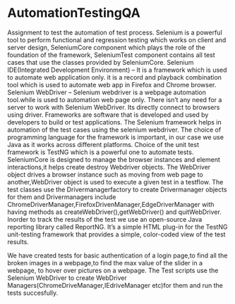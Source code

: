 # AutomationTestingQA
Assignment to test the automation of test process.
Selenium is a powerful tool to perform functional and regression testing which works on client and server design, SeleniumCore component which plays the role of the foundation of the framework, SeleniumTest component contains all test cases that use the classes provided by SeleniumCore.
Selenium IDE(Integrated Development Environment) – It is a framework which is used to automate web application only. it is a record and playback combination tool which is used to automate web app in Firefox and Chrome browser.
Selenium WebDriver – Selenium webdriver is a webpage automation tool.while is used to automation web page only. There isn’t any need for a server to work with Selenium WebDriver. Its directly connect to browsers using driver.
Frameworks are software that is developed and used by developers to build or test applications.
The Selenium framework helps in automation of the test cases using the selenium webdriver.
The choice of programming language for the framework is important, in our case we use Java as it works across different platforms.
Choice of the unit test framework is TestNG which is a powerful one to automate tests.
SeleniumCore is designed to manage the browser instances and element interactions,it helps create destroy Webdriver objects.
The WebDriver object drives a browser instance such as moving from web page to another,WebDriver object is used to execute a given test in a testflow.
The test classes use the Drivermanagerfactory to create Drivermanager objects for them and Drivermanagers include ChromeDriverManager,FirefoxDrivenManager,EdgeDriverManager with having methods as createWebDriver(),getWebDriver() and quitWebDriver.
Inorder to track the results of the test we use an open-source Java reporting library called ReportNG. It’s a simple HTML plug-in for the TestNG unit-testing framework that provides a simple, color-coded view of the test results.

We have created tests for basic authentication of a login page,to find all the broken images in a webpage,to find the max value of the slider in a webpage, to hover over pictures on a webpage.
The Test scripts use the Selenium WebDriver to create WebDriver Managers(ChromeDriveManager,IEdriveManager etc)for them and run the tests succesfully.
